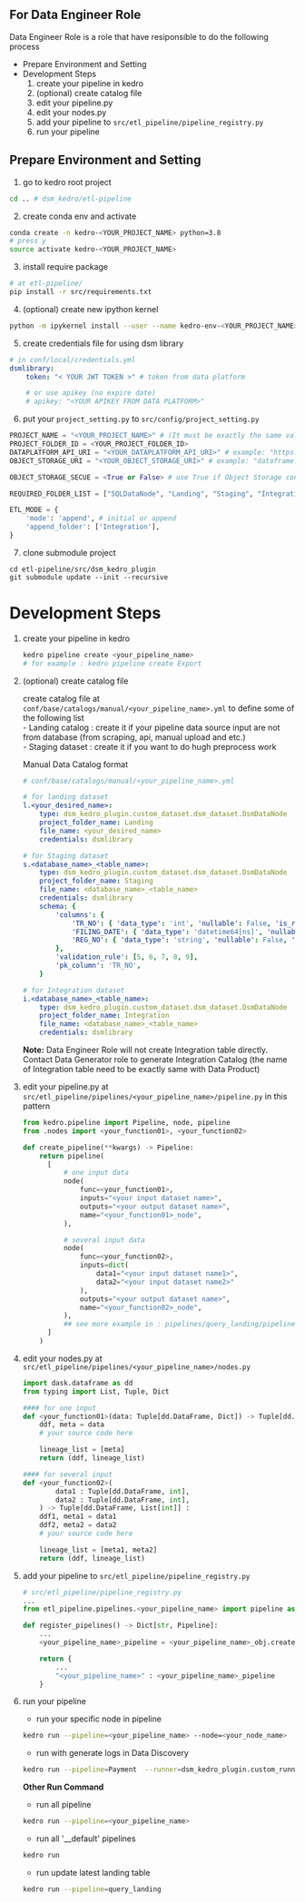 ## For Data Engineer Role

Data Engineer Role is a role that have resiponsible to do the following process

- Prepare Environment and Setting 
- Development Steps 
    1. create your pipeline in kedro  
    2. (optional) create catalog file  
    3. edit your pipeline.py   
    4. edit your nodes.py  
    5. add your pipeline to `src/etl_pipeline/pipeline_registry.py`  
    6. run your pipeline  




## Prepare Environment and Setting
1. go to kedro root project
```sh
cd .. # dsm_kedro/etl-pipeline
```
2. create conda env and activate

```sh
conda create -n kedro-<YOUR_PROJECT_NAME> python=3.8  
# press y
source activate kedro-<YOUR_PROJECT_NAME>
```

3. install require package
```sh
# at etl-pipeline/
pip install -r src/requirements.txt
```

4. (optional) create new ipython kernel 

```sh
python -m ipykernel install --user --name kedro-env-<YOUR_PROJECT_NAME> --display-name "Python (kedro-env-<YOUR_PROJECT_NAME>)"
```

5. create credentials file for using dsm library
```yml
# in conf/local/credentials.yml
dsmlibrary:
    token: "< YOUR JWT TOKEN >" # token from data platform

    # or use apikey (no expire date)
    # apikey: "<YOUR APIKEY FROM DATA PLATFORM>"
```

6. put your `project_setting.py` to `src/config/project_setting.py`
```python
PROJECT_NAME = "<YOUR_PROJECT_NAME>" # (It must be exactly the same value in Project Table of Data Discovery, use it for generate logs)  
PROJECT_FOLDER_ID = <YOUR_PROJECT_FOLDER_ID> 
DATAPLATFORM_API_URI = "<YOUR_DATAPLATFORM_API_URI>" # example: "https://api.discovery.dev.data.storemesh.com"
OBJECT_STORAGE_URI = "<YOUR_OBJECT_STORAGE_URI>" # example: "dataframe.objectstorage.dev.data.storemesh.com"

OBJECT_STORAGE_SECUE = <True or False> # use True if Object Storage connect with https

REQUIRED_FOLDER_LIST = ["SQLDataNode", "Landing", "Staging", "Integration", "Logs"]

ETL_MODE = {    
    'mode': 'append', # initial or append
    'append_folder': ['Integration'],
}
```

7. clone submodule project
```
cd etl-pipeline/src/dsm_kedro_plugin
git submodule update --init --recursive
```

# Development Steps 
1. create your pipeline in kedro

    ```sh
    kedro pipeline create <your_pipeline_name>
    # for example : kedro pipeline create Export
    ```
    
2. (optional) create catalog file

    create catalog file at `conf/base/catalogs/manual/<your_pipeline_name>.yml`  to define some of the following list    
        - Landing catalog : create it if your pipeline data source input are not from database (from scraping, api, manual upload and etc.)   
        - Staging dataset : create it if you want to do hugh preprocess work   

    Manual Data Catalog format
    ```yml
    # conf/base/catalogs/manual/<your_pipeline_name>.yml

    # for landing dataset
    l.<your_desired_name>:
        type: dsm_kedro_plugin.custom_dataset.dsm_dataset.DsmDataNode
        project_folder_name: Landing
        file_name: <your_desired_name>
        credentials: dsmlibrary

    # for Staging dataset
    s.<database_name>_<table_name>:
        type: dsm_kedro_plugin.custom_dataset.dsm_dataset.DsmDataNode
        project_folder_name: Staging
        file_name: <database_name>_<table_name>
        credentials: dsmlibrary
        schema: {
            'columns': {
                'TR_NO': { 'data_type': 'int', 'nullable': False, 'is_required': False, 'validation_rule': [4]},
                'FILING_DATE': { 'data_type': 'datetime64[ns]', 'nullable': False, 'is_required': False},
                'REG_NO': { 'data_type': 'string', 'nullable': False, 'is_required': False, 'validation_rule': [4]},
            },
            'validation_rule': [5, 6, 7, 8, 9],
            'pk_column': 'TR_NO',
        }

    # for Integration dataset
    i.<database_name>_<table_name>:
        type: dsm_kedro_plugin.custom_dataset.dsm_dataset.DsmDataNode
        project_folder_name: Integration
        file_name: <database_name>_<table_name>
        credentials: dsmlibrary
    ```
    **Note:** Data Engineer Role will not create Integration table directly. Contact Data Generator role to generate Integration Catalog (the name of Integration table need to be exactly same with Data Product)

3. edit your pipeline.py at `src/etl_pipeline/pipelines/<your_pipeline_name>/pipeline.py` in this pattern

    ```python
    from kedro.pipeline import Pipeline, node, pipeline
    from .nodes import <your_function01>, <your_function02>

    def create_pipeline(**kwargs) -> Pipeline:
        return pipeline(
          [
              # one input data
              node(
                  func=<your_function01>,
                  inputs="<your input dataset name>",  
                  outputs="<your output dataset name>",
                  name="<your_function01>_node",
              ),

              # several input data
              node(
                  func=<your_function02>,
                  inputs=dict(
                      data1="<your input dataset name1>", 
                      data2="<your input dataset name2>"
                  ),  
                  outputs="<your output dataset name>",
                  name="<your_function02>_node",
              ),
              ## see more example in : pipelines/query_landing/pipeline.py
          ]
        )

    ```

4. edit your nodes.py at `src/etl_pipeline/pipelines/<your_pipeline_name>/nodes.py`   
    ```python
    import dask.dataframe as dd
    from typing import List, Tuple, Dict

    #### for one input
    def <your_function01>(data: Tuple[dd.DataFrame, Dict]) -> Tuple[dd.DataFrame, List[Dict]] :
        ddf, meta = data    
        # your source code here

        lineage_list = [meta]
        return (ddf, lineage_list)

    #### for several input
    def <your_function02>(
            data1 : Tuple[dd.DataFrame, int],
            data2 : Tuple[dd.DataFrame, int],
        ) -> Tuple[dd.DataFrame, List[int]] :
        ddf1, meta1 = data1
        ddf2, meta2 = data2
        # your source code here

        lineage_list = [meta1, meta2]
        return (ddf, lineage_list)
    ```

5. add your pipeline to `src/etl_pipeline/pipeline_registry.py`    
    ```python
    # src/etl_pipeline/pipeline_registry.py
    ...
    from etl_pipeline.pipelines.<your_pipeline_name> import pipeline as <your_pipeline_name>_obj

    def register_pipelines() -> Dict[str, Pipeline]:
        ...
        <your_pipeline_name>_pipeline = <your_pipeline_name>_obj.create_pipeline()

        return {
            ...
            "<your_pipeline_name>" : <your_pipeline_name>_pipeline
        }
    ```

6. run your pipeline    

    - run your specific node in pipeline 
    ```sh
    kedro run --pipeline=<your_pipeline_name> --node=<your_node_name>
    ```

    - run with generate logs in Data Discovery
    ```sh
    kedro run --pipeline=Payment  --runner=dsm_kedro_plugin.custom_runner.dsm_runner.WriteFullLogRunner
    ```

    **Other Run Command**   
    - run all pipeline   
    ```sh
    kedro run --pipeline=<your_pipeline_name>
    ```

    - run all '__default' pipelines  
    ```sh
    kedro run
    ```

    - run update latest landing table  
    ```sh
    kedro run --pipeline=query_landing
    ```